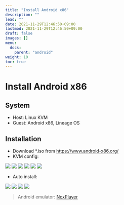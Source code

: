 ```yaml
---
title: "Install Android x86"
description: ""
lead: ""
date: 2021-11-29T12:46:50+09:00
lastmod: 2021-11-29T12:46:50+09:00
draft: false
images: []
menu: 
  docs:
    parent: "android"
weight: 10
toc: true
---
```


# Install Android x86

## System

- Host: Linux KVM
- Guest: Android x86, Lineage OS

## Installation

- Download \*.iso from <https://www.android-x86.org/>
- KVM config:

![](android-x86-overview.png)
![](android-x86-osinfo.png)
![](android-x86-cpu.png)
![](android-x86-mem.png)
![](android-x86-disk.png)
![](android-x86-nic.png)

- Auto install:

![](android-x86-grub.png)
![](android-x86-autoins.png)
![](android-x86-wifi1.png)
![](android-x86-wifi2.png)

> Android emulator: [NoxPlayer](https://jp.bignox.com/)
